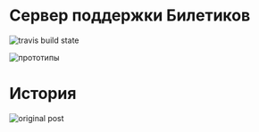 Сервер поддержки Билетиков
===

![travis build state](https://api.travis-ci.org/BrandyMint/Potee.png)

![прототипы](https://www.dropbox.com/sh/4ul5ljk8rbhdn63/bFV-ku12Cs/Tickets)

История
===

![original
post](https://www.dropbox.com/sh/4ul5ljk8rbhdn63/l7BjIesJwv/Tickets/tiket03%20%281%29.png)


